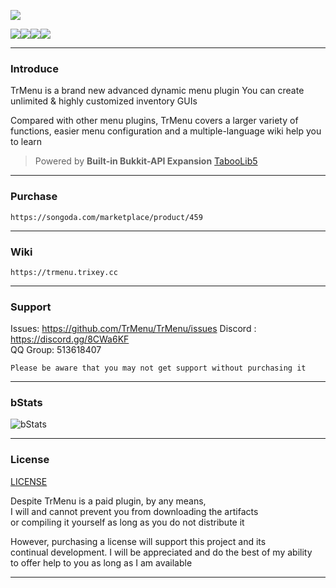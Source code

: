 ![](https://i.loli.net/2020/08/30/vAGHCM1sEOebQVr.gif)   

![](https://img.shields.io/github/last-commit/Arasple/TrMenu?logo=artstation&style=for-the-badge&color=9266CC)![](https://img.shields.io/github/issues/Arasple/TrMenu?style=for-the-badge&logo=slashdot)![](https://img.shields.io/github/release/Arasple/TrMenu?style=for-the-badge&color=00C58E&logo=ionic)![](https://img.shields.io/github/downloads/Arasple/TrMenu/total?style=for-the-badge&logo=docusign)

---

### Introduce

TrMenu is a brand new advanced dynamic menu plugin
You can create unlimited & highly customized inventory GUIs

Compared with other menu plugins,
TrMenu covers a larger variety of functions, easier menu configuration and a multiple-language wiki help you to learn

> Powered by **Built-in Bukkit-API Expansion** [TabooLib5](https://github.com/TabooLib)

---

### Purchase

`https://songoda.com/marketplace/product/459`

---

### Wiki

`https://trmenu.trixey.cc`

---

### Support

Issues: https://github.com/TrMenu/TrMenu/issues
Discord : https://discord.gg/8CWa6KF  
QQ Group: 513618407

`Please be aware that you may not get support without purchasing it`

---

### bStats

![bStats](https://bstats.org/signatures/bukkit/TrMenu.svg)

---

### License

[LICENSE](https://github.com/TrMenu/TrMenu/blob/v2/LICENSE.md)

Despite TrMenu is a paid plugin, by any means,  
I will and cannot prevent you from downloading the artifacts  
or compiling it yourself as long as you do not distribute it

However, purchasing a license will support this project and its  
continual development. I will be appreciated and do the best of my ability  
to offer help to you as long as I am available


---